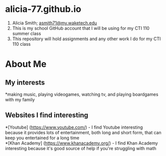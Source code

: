 # alicia-77.github.io
1. Alicia Smith; asmith71@my.waketech.edu
2. This is my school GitHub account that I will be using for my CTI 110 summer class
3. This repository will hold assignments and any other work I do for my CTI 110 class
# About Me  
## My interests  
  *making music, playing videogames, watching tv, and playing boardgames with my family
## Websites I find interesting
  *[Youtube] (https://www.youtube.com/) - I find Youtube interesting because it provides lots of entertainment, both long and short form, that can keep you entertained for a long time  
  *[Khan Academy] (https://www.khanacademy.org/) - I find Khan Academy interesting because it's good source of help if you're struggling with math

